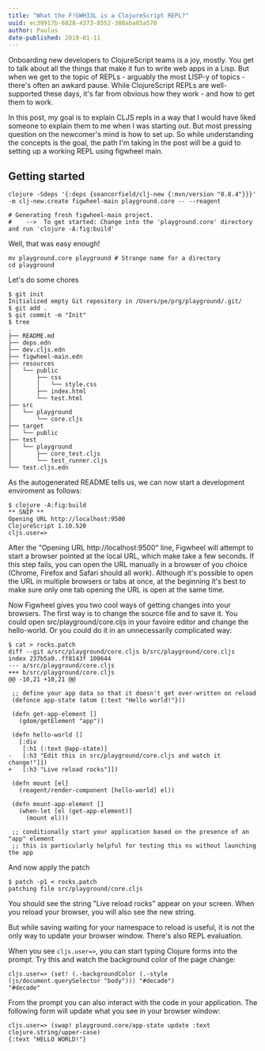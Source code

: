 ```yaml
---
title: "What the F!GWH33L is a ClojureScript REPL?"
uuid: ec39917b-6828-4373-8552-380aba85a570
author: Paulus
date-published: 2019-01-11
---
```


Onboarding new developers to ClojureScript teams is a joy, mostly. You get to talk about all the things that make it fun to write web apps in a Lisp. But when we get to the topic of REPLs - arguably the most LISP-y of topics - there's often an awkard pause. While ClojureScript REPLs are well-supported these days, it's far from obvious how they work - and how to get them to work.

In this post, my goal is to explain CLJS repls in a way that I would have liked someone to explain them to me when I was starting out. But most pressing question on the newcomer's mind is how to set up. So while understanding the concepts is the goal, the path I'm taking in the post will be a guid to setting up a working REPL using figwheel main. 

## Getting started

```
clojure -Sdeps '{:deps {seancorfield/clj-new {:mvn/version "0.8.4"}}}' -m clj-new.create figwheel-main playground.core -- --reagent

# Generating fresh figwheel-main project.
#    -->  To get started: Change into the 'playground.core' directory and run 'clojure -A:fig:build'
```

Well, that was easy enough!

```
mv playground.core playground # Strange name for a directory
cd playground
```

Let's do some chores

```
$ git init
Initialized empty Git repository in /Users/pe/prg/playground/.git/
$ git add .
$ git commit -m "Init"
$ tree
.
├── README.md
├── deps.edn
├── dev.cljs.edn
├── figwheel-main.edn
├── resources
│   └── public
│       ├── css
│       │   └── style.css
│       ├── index.html
│       └── test.html
├── src
│   └── playground
│       └── core.cljs
├── target
│   └── public
├── test
│   └── playground
│       ├── core_test.cljs
│       └── test_runner.cljs
└── test.cljs.edn
```

As the autogenerated README tells us, we can now start a development enviroment as follows:

```
$ clojure -A:fig:build
** SNIP **
Opening URL http://localhost:9500
ClojureScript 1.10.520
cljs.user=>
```

After the "Opening URL http://localhost:9500" line, Figwheel will attempt to start a browser pointed at the local URL, which make take a few seconds. If this step fails, you can open the URL manually in a browser of you choice (Chrome, Firefox and Safari should all work). Although it's possible to open the URL in multiple browsers or tabs at once, at the beginning it's best to make sure only one tab opening the URL is open at the same time.

Now Figwheel gives you two cool ways of getting changes into your browsers. The first way is to change the source file and to save it. You could open src/playground/core.cljs in your favoire editor and change the hello-world. Or you could do it in an unnecessarily complicated way:

```
$ cat > rocks.patch
diff --git a/src/playground/core.cljs b/src/playground/core.cljs
index 237b5a9..ff8143f 100644
--- a/src/playground/core.cljs
+++ b/src/playground/core.cljs
@@ -10,21 +10,21 @@

 ;; define your app data so that it doesn't get over-written on reload
 (defonce app-state (atom {:text "Hello world!"}))

 (defn get-app-element []
   (gdom/getElement "app"))

 (defn hello-world []
   [:div
    [:h1 (:text @app-state)]
-   [:h3 "Edit this in src/playground/core.cljs and watch it change!"]])
+   [:h3 "Live reload rocks"]])

 (defn mount [el]
   (reagent/render-component [hello-world] el))

 (defn mount-app-element []
   (when-let [el (get-app-element)]
     (mount el)))

 ;; conditionally start your application based on the presence of an "app" element
 ;; this is particularly helpful for testing this ns without launching the app
```

And now apply the patch

```
$ patch -p1 < rocks.patch
patching file src/playground/core.cljs
```

You should see the string "Live reload rocks" appear on your screen. When you reload your browser, you will also see the new string.

But while saving waiting for your namespace to reload is useful, it is not the only way to update your browser window. There's also REPL evaluation.

When you see `cljs.user=>`, you can start typing Clojure forms into the prompt. Try this and watch the background color of the page change:

```
cljs.user=> (set! (.-backgroundColor (.-style (js/document.querySelector "body"))) "#decade")
"#decade"
```

From the prompt you can also interact with the code in your application. The following form will update what you see in your browser window:

```
cljs.user=> (swap! playground.core/app-state update :text clojure.string/upper-case)
{:text "HELLO WORLD!"}
```
